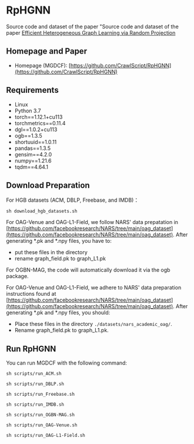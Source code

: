 # RpHGNN
Source code and dataset of the paper "Source code and dataset of the paper [Efficient Heterogeneous Graph Learning via Random Projection](#)



## Homepage and Paper

+ Homepage (MGDCF): [https://github.com/CrawlScript/RpHGNN](https://github.com/CrawlScript/RpHGNN)



## Requirements

+ Linux
+ Python 3.7
+ torch==1.12.1+cu113
+ torchmetrics==0.11.4
+ dgl==1.0.2+cu113
+ ogb==1.3.5
+ shortuuid==1.0.11
+ pandas==1.3.5
+ gensim==4.2.0
+ numpy==1.21.6
+ tqdm==4.64.1


## Download Preparation

For HGB datasets (ACM, DBLP, Freebase, and IMDB)：

```shell
sh download_hgb_datasets.sh 
```

For OAG-Venue and OAG-L1-Field, we follow NARS' data prepatation in [https://github.com/facebookresearch/NARS/tree/main/oag_dataset](https://github.com/facebookresearch/NARS/tree/main/oag_dataset).
After generating *.pk and *.npy files, you have to:
- put these files in the directory 
- rename graph_field.pk to graph_L1.pk


For OGBN-MAG, the code will automatically download it via the ogb package.


For OAG-Venue and OAG-L1-Field, we adhere to NARS' data preparation instructions found at [https://github.com/facebookresearch/NARS/tree/main/oag_dataset](https://github.com/facebookresearch/NARS/tree/main/oag_dataset).
After generating *.pk and *.npy files, you should:
- Place these files in the directory `./datasets/nars_academic_oag/`.
- Rename graph_field.pk to graph_L1.pk.



## Run RpHGNN

You can run MGDCF with the following command:
```shell
sh scripts/run_ACM.sh

sh scripts/run_DBLP.sh

sh scripts/run_Freebase.sh

sh scripts/run_IMDB.sh

sh scripts/run_OGBN-MAG.sh

sh scripts/run_OAG-Venue.sh

sh scripts/run_OAG-L1-Field.sh
```





